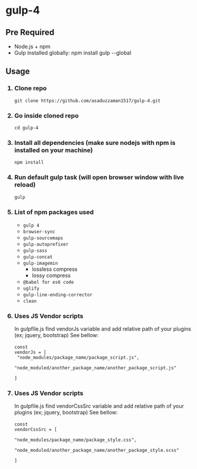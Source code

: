 # gulp-4
<h2>Pre Required</h2>
<ul>
  <li>Node.js + npm</li>
  <li>Gulp installed globally: npm install gulp --global</li>
</ul>

<h2>Usage</h2>
<ol>
  <h3><li>Clone repo</li></h3>
  <code>git clone https://github.com/asaduzzaman1517/gulp-4.git</code>
  <h3><li>Go inside cloned repo</li></h3>
  <code>cd gulp-4</code>
  <h3><li>Install all dependencies (make sure nodejs with npm is installed on your machine)</li></h3>
  <code>npm install</code>
  <h3><li>Run default gulp task (will open browser window with live reload)</li></h3>
  <code>gulp</code>
  <h3><li>List of npm packages used</li></h3>
  <ul>
    <li>
      <code>gulp 4</code>
    </li>
    <li>
      <code>browser-sync</code>
    </li>
    <li>
      <code>gulp-sourcemaps</code>
    </li>
    <li>
      <code>gulp-autoprefixer</code>
    </li>
    <li>
      <code>gulp-sass</code>
    </li>
      <li>
        <code>gulp-concat</code>
    </li>
      <li>
        <code>gulp-imagemin</code>
      <ul>
        <li>lossless compress</li>
        <li>lossy compress</li>
      </ul>
      </li>
      <li>
        <code>@babel for es6 code</code>
    </li>
      <li>
        <code>uglify</code>
    </li>
      <li>
        <code>gulp-line-ending-corrector</code>
    </li>
      <li>
        <code>clean</code>
    </li>
  </ul>
  <h3><li>Uses JS Vendor scripts</li></h3>
  
  In gulpfile.js find vendorJs variable and add relative path of your plugins (ex; jquery, bootstrap) See bellow:
  <br/><br/>
  <code>const vendorJs = [ <br/>
  "node_modules/package_name/package_script.js",<br/>
  "node_moduled/another_package_name/another_package_script.js"<br/>
    ]</code><br/>
    <h3><li>Uses JS Vendor scripts</li></h3>
  
  In gulpfile.js find vendorCssSrc variable and add relative path of your plugins (ex; jquery, bootstrap) See bellow:
  <br/><br/>
  <code>const vendorCssSrc = [ <br/>
  "node_modules/package_name/package_style.css",<br/>
  "node_moduled/another_package_name/another_package_style.scss"<br/>
    ]</code><br/>
</ol>
